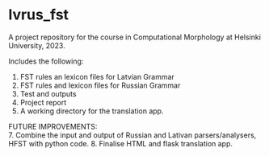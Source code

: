 # lvrus_fst
A project repository for the course in Computational Morphology at Helsinki University, 2023. 

Includes the following:
1. FST rules an lexicon files for Latvian Grammar
2. FST rules and lexicon files for Russian Grammar
4. Test and outputs
5. Project report
6. A working directory for the translation app.

FUTURE IMPROVEMENTS:\
7. Combine the input and output of Russian and Lativan parsers/analysers, HFST with python code.
8. Finalise HTML and flask translation app.
